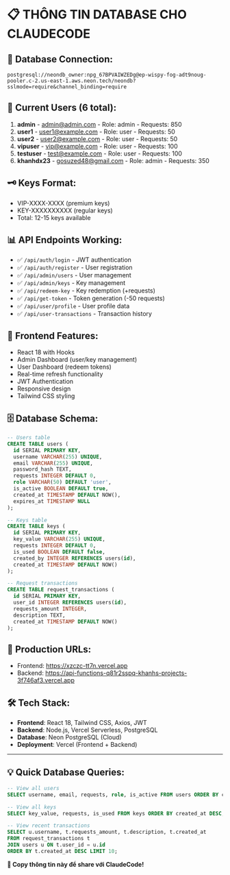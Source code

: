 # 📋 **THÔNG TIN DATABASE CHO CLAUDECODE**

## 🔗 **Database Connection:**
```
postgresql://neondb_owner:npg_67BPVAIWZEDg@ep-wispy-fog-adt9noug-pooler.c-2.us-east-1.aws.neon.tech/neondb?sslmode=require&channel_binding=require
```

## 👥 **Current Users (6 total):**
1. **admin** - admin@admin.com - Role: admin - Requests: 850
2. **user1** - user1@example.com - Role: user - Requests: 50
3. **user2** - user2@example.com - Role: user - Requests: 50
4. **vipuser** - vip@example.com - Role: user - Requests: 100
5. **testuser** - test@example.com - Role: user - Requests: 100
6. **khanhdx23** - gosuzed48@gmail.com - Role: admin - Requests: 350

## 🗝️ **Keys Format:**
- VIP-XXXX-XXXX (premium keys)
- KEY-XXXXXXXXXX (regular keys)
- Total: 12-15 keys available

## 📊 **API Endpoints Working:**
- ✅ `/api/auth/login` - JWT authentication
- ✅ `/api/auth/register` - User registration
- ✅ `/api/admin/users` - User management
- ✅ `/api/admin/keys` - Key management
- ✅ `/api/redeem-key` - Key redemption (+requests)
- ✅ `/api/get-token` - Token generation (-50 requests)
- ✅ `/api/user/profile` - User profile data
- ✅ `/api/user-transactions` - Transaction history

## 🎨 **Frontend Features:**
- React 18 with Hooks
- Admin Dashboard (user/key management)
- User Dashboard (redeem tokens)
- Real-time refresh functionality
- JWT Authentication
- Responsive design
- Tailwind CSS styling

## 🗄️ **Database Schema:**
```sql
-- Users table
CREATE TABLE users (
  id SERIAL PRIMARY KEY,
  username VARCHAR(255) UNIQUE,
  email VARCHAR(255) UNIQUE,
  password_hash TEXT,
  requests INTEGER DEFAULT 0,
  role VARCHAR(50) DEFAULT 'user',
  is_active BOOLEAN DEFAULT true,
  created_at TIMESTAMP DEFAULT NOW(),
  expires_at TIMESTAMP NULL
);

-- Keys table
CREATE TABLE keys (
  id SERIAL PRIMARY KEY,
  key_value VARCHAR(255) UNIQUE,
  requests INTEGER DEFAULT 0,
  is_used BOOLEAN DEFAULT false,
  created_by INTEGER REFERENCES users(id),
  created_at TIMESTAMP DEFAULT NOW()
);

-- Request transactions
CREATE TABLE request_transactions (
  id SERIAL PRIMARY KEY,
  user_id INTEGER REFERENCES users(id),
  requests_amount INTEGER,
  description TEXT,
  created_at TIMESTAMP DEFAULT NOW()
);
```

## 🚀 **Production URLs:**
- Frontend: https://xzczc-tt7n.vercel.app
- Backend: https://api-functions-q81r2sspq-khanhs-projects-3f746af3.vercel.app

## 🛠️ **Tech Stack:**
- **Frontend**: React 18, Tailwind CSS, Axios, JWT
- **Backend**: Node.js, Vercel Serverless, PostgreSQL
- **Database**: Neon PostgreSQL (Cloud)
- **Deployment**: Vercel (Frontend + Backend)

---

## 💡 **Quick Database Queries:**

```sql
-- View all users
SELECT username, email, requests, role, is_active FROM users ORDER BY created_at DESC;

-- View all keys
SELECT key_value, requests, is_used FROM keys ORDER BY created_at DESC;

-- View recent transactions
SELECT u.username, t.requests_amount, t.description, t.created_at
FROM request_transactions t
JOIN users u ON t.user_id = u.id
ORDER BY t.created_at DESC LIMIT 10;
```

**🎯 Copy thông tin này để share với ClaudeCode!**
